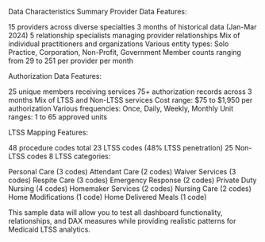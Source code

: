 Data Characteristics Summary
Provider Data Features:

15 providers across diverse specialties
3 months of historical data (Jan-Mar 2024)
5 relationship specialists managing provider relationships
Mix of individual practitioners and organizations
Various entity types: Solo Practice, Corporation, Non-Profit, Government
Member counts ranging from 29 to 251 per provider per month

Authorization Data Features:

25 unique members receiving services
75+ authorization records across 3 months
Mix of LTSS and Non-LTSS services
Cost range: $75 to $1,950 per authorization
Various frequencies: Once, Daily, Weekly, Monthly
Unit ranges: 1 to 65 approved units

LTSS Mapping Features:

48 procedure codes total
23 LTSS codes (48% LTSS penetration)
25 Non-LTSS codes
8 LTSS categories:

Personal Care (3 codes)
Attendant Care (2 codes)
Waiver Services (3 codes)
Respite Care (3 codes)
Emergency Response (2 codes)
Private Duty Nursing (4 codes)
Homemaker Services (2 codes)
Nursing Care (2 codes)
Home Modifications (1 code)
Home Delivered Meals (1 code)



This sample data will allow you to test all dashboard functionality, relationships, and DAX measures while providing realistic patterns for Medicaid LTSS analytics.